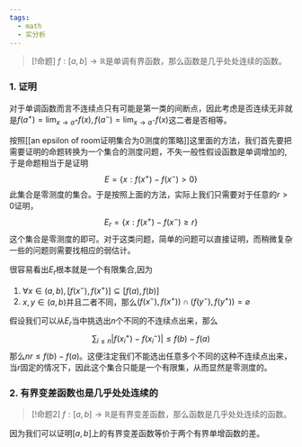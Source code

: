 ```yaml
---
tags:
  - math
  - 实分析
---
```


> [!命题]
> $f:[a,b]\to \mathbb{R}$是单调有界函数，那么函数是几乎处处连续的函数。

### 1. 证明

对于单调函数而言不连续点只有可能是第一类的间断点，因此考虑是否连续无非就是$f(a^{+})=\lim_{x\to a^{+}}f(x),f(a^{-})=\lim_{x\to a^{-}}f(x)$这二者是否相等。

按照[[an epsilon of room证明集合为0测度的策略]]这里面的方法，我们首先要把需要证明的命题转换为一个集合的测度问题，不失一般性假设函数是单调增加的,于是命题相当于是证明$$E=\{x:f(x^{+})-f(x^{-})>0\}$$此集合是零测度的集合。于是按照上面的方法，实际上我们只需要对于任意的$r>0$证明，$$E_{r}=\{x:f(x^{+})-f(x^{-})\geq r\}$$
这个集合是零测度的即可。对于这类问题，简单的问题可以直接证明，而稍微复杂一些的问题则需要找相应的弱估计。

很容易看出$E_{r}$根本就是一个有限集合,因为
1. $\forall x \in (a,b),[f(x^{-}),f(x^{+})]\subseteq [f(a),f(b)]$
2. $x,y\in (a,b)$并且二者不同，那么$(f(x^{-}),f(x^{+}))\cap (f(y^{-}),f(y^{+})) = \varnothing$

假设我们可以从$E_{r}$当中挑选出$n$个不同的不连续点出来，那么$$\sum_{i\leq n} |f(x_{i}^{+})-f(x_{i}^{-})|\leq f(b)-f(a)$$
那么$nr\leq f(b)-f(a)$。这便注定我们不能选出任意多个不同的这种不连续点出来，当$r$固定的情况下，因此这个集合只能是一个有限集，从而显然是零测度的。

### 2.  有界变差函数也是几乎处处连续的
> [!命题2]
> $f:[a,b]\to \mathbb{R}$是有界变差函数，那么函数是几乎处处连续的函数。

因为我们可以证明$[a,b]$上的有界变差函数等价于两个有界单增函数的差。

